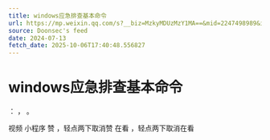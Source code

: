 ```yaml
---
title: windows应急排查基本命令
url: https://mp.weixin.qq.com/s?__biz=MzkyMDUzMzY1MA==&mid=2247498989&idx=1&sn=e32b8e88130630c13b602e515dc1a2dc
source: Doonsec's feed
date: 2024-07-13
fetch_date: 2025-10-06T17:40:48.556827
---
```


# windows应急排查基本命令

：
，
。

视频
小程序
赞
，轻点两下取消赞
在看
，轻点两下取消在看